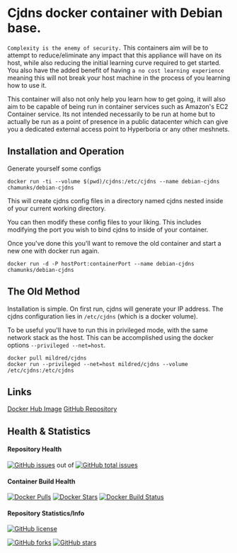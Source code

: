 # Cjdns docker container with Debian base.
`Complexity is the enemy of security.`  This containers aim will be to attempt to reduce/eliminate any impact that this appliance will have on its host, while also reducing the initial learning curve required to get started.  You also have the added benefit of having `a no cost learning experience` meaning this will not break your host machine in the process of you learning how to use it.

This container will also not only help you learn how to get going, it will also aim to be capable of being run in container services such as Amazon's EC2 Container service.  Its not intended necessarily to be run at home but to actually be run as a point of presence in a public datacenter which can give you a dedicated external access point to Hyperboria or any other meshnets.

## Installation and Operation
Generate yourself some configs

    docker run -ti --volume $(pwd)/cjdns:/etc/cjdns --name debian-cjdns chamunks/debian-cjdns
This will create cjdns config files in a directory named cjdns nested inside of your current working directory.

You can then modify these config files to your liking. This includes modifying the port you wish to bind cjdns to inside of your container.

Once you've done this you'll want to remove the old container and start a new one with docker run again.

    docker run -d -P hostPort:containerPort --name debian-cjdns chamunks/debian-cjdns

## The Old Method
Installation is simple. On first run, cjdns will generate your IP
address. The cjdns configuration lies in `/etc/cjdns` (which is a
docker volume).

To be useful you'll have to run this in privileged mode, with the
same network stack as the host. This can be accomplished using the
docker options `--privileged --net=host`.

    docker pull mildred/cjdns
    docker run --privileged --net=host mildred/cjdns --volume /etc/cjdns:/etc/cjdns

## Links
[Docker Hub Image](https://registry.hub.docker.com/u/chamunks/debian-cjdns/)
[GitHub Repository](https://github.com/chamunks/debian-cjdns)

## Health & Statistics
#### Repository Health
[![GitHub issues](https://img.shields.io/github/issues/chamunks/debian-cjdns.svg?style=flat-square)](https://github.com/chamunks/debian-cjdns) out of [![GitHub total issues](https://img.shields.io/github/issues-raw/chamunks/debian-cjdns.svg?style=flat-square)](https://github.com/chamunks/debian-cjdns)

#### Container Build Health
[![Docker Pulls](https://img.shields.io/docker/pulls/chamunks/debian-cjdns.svg?style=flat-square)](https://registry.hub.docker.com/u/chamunks/debian-cjdns/)
[![Docker Stars](https://img.shields.io/docker/stars/chamunks/debian-cjdns.svg?style=flat-square)](https://registry.hub.docker.com/u/chamunks/debian-cjdns/)
[![Docker Build Status](http://hubstatus.container42.com/chamunks/debian-cjdns)](https://registry.hub.docker.com/u/chamunks/debian-cjdns)

#### Repository Statistics/Info
[![GitHub license](https://img.shields.io/github/license/chamunks/debian-cjdns.svg?style=flat-square)](https://github.com/chamunks/debian-cjdns)

[![GitHub forks](https://img.shields.io/github/forks/chamunks/debian-cjdns.svg?style=flat-square)](https://github.com/chamunks/debian-cjdns)
[![GitHub stars](https://img.shields.io/github/stars/chamunks/debian-cjdns.svg?style=flat-square)](https://github.com/chamunks/debian-cjdns)
